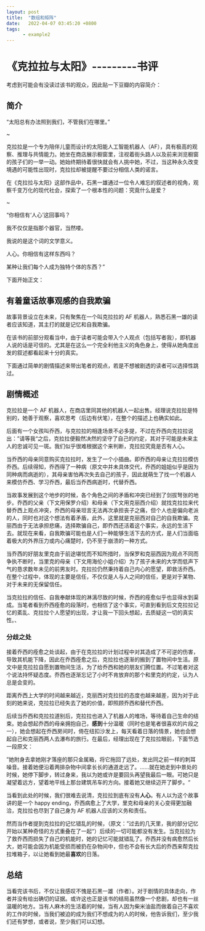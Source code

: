```yaml
---
layout: post
title:  "数组和矩阵"
date:   2022-04-07 03:45:20 +0800
tags:
      - example2
---
```




# 《克拉拉与太阳》---------书评



考虑到可能会有没读过该书的观众，因此贴一下豆瓣的内容简介：

## 简介

“太阳总有办法照到我们，不管我们在哪里。”

~

克拉拉是一个专为陪伴儿童而设计的太阳能人工智能机器人（AF），具有极高的观察、推理与共情能力。她坐在商店展示橱窗里，注视着街头路人以及前来浏览橱窗的孩子们的一举一动。她始终期待着很快就会有人挑中她，不过，当这种永久改变境遇的可能性出现时，克拉拉却被提醒不要过分相信人类的诺言。

在《克拉拉与太阳》这部作品中，石黑一雄通过一位令人难忘的叙述者的视角，观察千变万化的现代社会，探索了一个根本性的问题：究竟什么是爱？

~

“你相信有‘人心’这回事吗？

我不仅仅是指那个器官，当然喽。

我说的是这个词的文学意义。

人心。你相信有这样东西吗？

某种让我们每个人成为独特个体的东西？”



下面开始正文：



## 有着童话故事观感的自我欺骗

故事背景设立在未来，只有聚焦在一个叫克拉拉的 AF 机器人，熟悉石黑一雄的读者应该知道，其主打的就是记忆和自我欺骗。

在该书的前部分观看当中，由于读者可能会带入个人观点（包括写者我），即机器人说的话是可信的。尤其是在这么一个完全利他主义的角色身上，使得从她角度出发的叙述都看起来十分的真实。

下面通过简单的剧情描述来带出笔者的观点，若是不想被剧透的读者可以选择性跳过。

## 剧情概述

克拉拉是一个 AF 机器人，在商店里同其他的机器人一起出售。经理说克拉拉是特别的，她善于观察，喜欢思考（后边有伏笔），在整个的描述上也确实如此。

后面有一个女孩叫乔西，与克拉拉的相逢场景不必多提，不过在乔西向克拉拉说出：”请等我“之后，克拉拉便毅然决然的坚守了自己的约定，其对于可能是未来主人的忠诚可见一斑。我们似乎很难根据这个来判断，克拉拉究竟是否有人心。

当乔西的母亲同意购买克拉拉时，发生了一个小插曲。即乔西的母亲让克拉拉模仿乔西。后续得知，乔西得了一种病（原文中并未具体交代，乔西的姐姐似乎是因为同种病而病逝的），其母亲害怕再次失去自己的孩子，因此就萌生了找一个机器人来模仿乔西、学习乔西，最后当乔西病逝时，代替乔西。

当故事发展到这个地步的时候，各个角色之间的矛盾和冲突已经到了剑拔弩张的地步。乔西的父亲（下文用保罗介绍）和母亲（下文用克丽西介绍）就找克拉拉来代替乔西上观点冲突，乔西的母亲坦言无法再次承担丧子之痛，但个人也是偏向老派的人，同时也对这个想法有着矛盾，此外，这里就是克丽西对自己的自我欺骗。克丽西由于无法承担悲痛，选择欺骗自己，即乔西还活着这个事实，永远的生活下去。就现在来看，自我欺骗可能也是人们一种能够生活下去的方式，是人们当面临着极大的外界压力或内心痛楚时，仍不至于崩溃的一种方式。

当乔西的好朋友里克由于前途堪忧而不知所措时，当保罗和克丽西因为观点不同而争执不断时，当里克的母亲（下文用海伦小姐介绍）为了孩子未来的大学而低声下气的恳求数年未见的前男友时。克拉拉仍然秉持着自己内心的愿望，即救活乔西。在整个过程中，体现的主要是信任，不仅仅是人与人之间的信任，更是对于某物、对于未来的无保留信任。

当克拉拉的信任、自我奉献体现的淋漓尽致的时候，乔西的痊愈似乎也显得水到渠成。当笔者看到乔西痊愈的段落时，也相信了这个事实，可直到看到后文克拉拉记忆的紊乱、克拉拉个人愿望的出现，才让我一下回头想起，去质疑这一切的真实性。、

### 分歧之处

接着乔西的痊愈之处谈起，由于在克拉拉的计划过程中对其造成了不可逆的伤害，导致其机能下降，因此在乔西痊愈之后，克拉拉也逐渐的搬到了置物间中生活。原文中是克拉拉自愿到置物间生活，为了给乔西和她的朋友们腾位置。不过笔者对这个说法持怀疑态度。乔西也逐渐忘记了小时不肯放弃的那个和里克的约定，认为人总是会变的。

距离乔西上大学的时间越来越近，克丽西对克拉拉的态度也越来越差，因为对于此刻的她来说，克拉拉已经失去了她的价值，即照顾乔西和替代乔西。

后续当乔西和克拉拉道别后，克拉拉也进入了机器人的堆场，等待着自己生命的结束。她会想起乔西的母亲拥抱自己，**感到**十分温暖（同时也是笔者很喜欢的片段之一），她会想起在乔西房间时，倚在纽扣沙发上，每天看着日落的情景，她也会想起自己和克丽西两人去瀑布的旅行。在最后，经理出现在了克拉拉眼前，下面节选一段原文：

”她附身去拿她刚才落座的那只金属箱，将它拖回了远处，发出同之前一样的刺耳噪音。接着她便沿着两排杂物中间拿长长的通道走远了。......就在她走到中景处的时候，她停下脚步，转过身来，我以为她或许是要回头再望我最后一眼。可她只是凝望着远方，望着地平线上那台建筑吊车的方向。接着她又继续迈开了脚步。“

当看到此处的时候，我们很难去说清，克拉拉到底有没有**人心**。有人以为这个故事讲的是一个 happy ending，乔西病愈上了大学，里克和母亲的关心变得更加融洽，克拉拉也尽到了自己身为 AF 机器人应该的义务和责任。

然而当作者提到克拉拉的记忆错乱的时候，（原文：”过去的几天里，我的部分记忆开始以某种奇怪的方式重叠在了一起“）后续的一切可能都没有发生。当克拉拉为了救乔西而损失了自己的机能时，她的记忆可能就错乱了。乔西并没有病愈然后长大，她可能会因为机能受损而被扔在杂物间中，但也不会有长大后的乔西来帮克拉拉堆箱子，以让她看到她最**喜欢**的日落。



## 总结

当看完该书后，不仅让我感叹不愧是石黑一雄（作者）。对于剧情的具体走向，作者并没有给出确切的证据。或许这也正是该书的结局虽然像一个悲剧，却也有一丝温暖的地方。当有人麻木的生活着的时候，当有人因为柴米油盐而做着自己不喜欢的工作的时候，当我们被迫的成为我们不想成为的人的时候，他告诉我们，至少我们还有梦想，或者说，至少我们可以幻想。